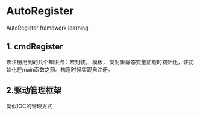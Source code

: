 # AutoRegister
AutoRegister framework learning

## 1. cmdRegister 

该注册用到的几个知识点：宏封装， 模板， 类对象静态变量加载时初始化，该初始化在main函数之前。构造时候实现自注册。

## 2.驱动管理框架

类似IOC的管理方式
